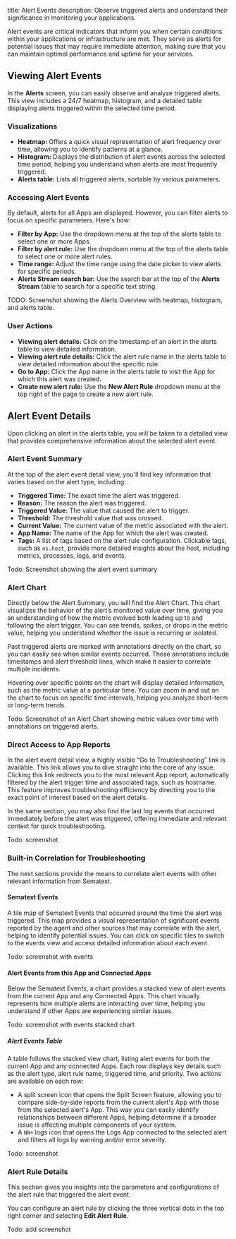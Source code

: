 title: Alert Events
description: Observe triggered alerts and understand their significance in monitoring your applications.

Alert events are critical indicators that inform you when certain conditions within your applications or infrastructure are met. They serve as alerts for potential issues that may require immediate attention, making sure that you can maintain optimal performance and uptime for your services.

## Viewing Alert Events

In the **Alerts** screen, you can easily observe and analyze triggered alerts. This view includes a 24/7 heatmap, histogram, and a detailed table displaying alerts triggered within the selected time period.

### Visualizations

- **Heatmap:** Offers a quick visual representation of alert frequency over time, allowing you to identify patterns at a glance.
- **Histogram:** Displays the distribution of alert events across the selected time period, helping you understand when alerts are most frequently triggered.
- **Alerts table:** Lists all triggered alerts, sortable by various parameters.

### Accessing Alert Events

By default, alerts for all Apps are displayed. However, you can filter alerts to focus on specific parameters. Here's how:

- **Filter by App:** Use the dropdown menu at the top of the alerts table to select one or more Apps.
- **Filter by alert rule:** Use the dropdown menu at the top of the alerts table to select one or more alert rules.
- **Time range:** Adjust the time range using the date picker to view alerts for specific periods.
- **Alerts Stream search bar:** Use the search bar at the top of the **Alerts Stream** table to search for a specific text string.


TODO: Screenshot showing the Alerts Overview with heatmap, histogram, and alerts table.

### User Actions

- **Viewing alert details:** Click on the timestamp of an alert in the alerts table to view detailed information.
- **Viewing alert rule details:** Click the alert rule name in the alerts table to view detailed information about the specific rule.
- **Go to App:** Click the App name in the alerts table to visit the App for which this alert was created.
- **Create new alert rule:** Use the **New Alert Rule** dropdown menu at the top right of the page to create a new alert rule.

## Alert Event Details

Upon clicking an alert in the alerts table, you will be taken to a detailed view that provides comprehensive information about the selected alert event.

### Alert Event Summary

At the top of the alert event detail view, you'll find key information that varies based on the alert type, including:

- **Triggered Time:** The exact time the alert was triggered.
- **Reason:** The reason the alert was triggered.
- **Triggered Value:** The value that caused the alert to trigger.
- **Threshold:** The threshold value that was crossed.
- **Current Value:** The current value of the metric associated with the alert.
- **App Name:** The name of the App for which the alert was created.
- **Tags:** A list of tags based on the alert rule configuration. Clickable tags, such as `os.host`, provide more detailed insights about the host, including metrics, processes, logs, and events.

Todo: Screenshot showing the alert event summary

### Alert Chart

Directly below the Alert Summary, you will find the Alert Chart. This chart visualizes the behavior of the alert’s monitored value over time, giving you an understanding of how the metric evolved both leading up to and following the alert trigger. You can see trends, spikes, or drops in the metric value, helping you understand whether the issue is recurring or isolated.

Past triggered alerts are marked with annotations directly on the chart, so you can easily see when similar events occurred. These annotations include timestamps and alert threshold lines, which make it easier to correlate multiple incidents.

Hovering over specific points on the chart will display detailed information, such as the metric value at a particular time. You can zoom in and out on the chart to focus on specific time intervals, helping you analyze short-term or long-term trends.

Todo: Screenshot of an Alert Chart showing metric values over time with annotations on triggered alerts.

### Direct Access to App Reports

In the alert event detail view, a highly visible “Go to Troubleshooting” link is available. This link allows you to dive straight into the core of any issue. Clicking this link redirects you to the most relevant App report, automatically filtered by the alert trigger time and associated tags, such as hostname. This feature improves troubleshooting efficiency by directing you to the exact point of interest based on the alert details.

In the same section, you may also find the last log events that occurred immediately before the alert was triggered, offering immediate and relevant context for quick troubleshooting.


Todo: screenshot

### Built-in Correlation for Troubleshooting

The next sections provide the means to correlate alert events with other relevant information from Sematext.

#### Sematext Events

A tile map of Sematext Events that occurred around the time the alert was triggered. This map provides a visual representation of significant events reported by the agent and other sources that may correlate with the alert, helping to identify potential issues. You can click on specific tiles to switch to the events view and access detailed information about each event.

Todo: screenshot with events

#### Alert Events from this App and Connected Apps

Below the Sematext Events, a chart provides a stacked view of alert events from the current App and any Connected Apps. This chart visually represents how multiple alerts are interacting over time, helping you understand if other Apps are experiencing similar issues.

Todo: screenshot with events stacked chart

##### Alert Events Table

A table follows the stacked view chart, listing alert events for both the current App and any connected Apps. Each row displays key details such as the alert type, alert rule name, triggered time, and priority. Two actions are available on each row:

- A split screen icon that opens the Split Screen feature, allowing you to compare side-by-side reports from the current alert's App with those from the selected alert's App. This way you can easily identify relationships between different Apps, helping determine if a broader issue is affecting multiple components of your system.
- A `NN+` logs icon that opens the Logs App connected to the selected alert and filters all logs by warning and/or error severity.

Todo: screenshot

### Alert Rule Details

This section gives you insights into the parameters and configurations of the alert rule that triggered the alert event.

You can configure an alert rule by clicking the three vertical dots in the top right corner and selecting **Edit Alert Rule**.

Todo: add screenshot


